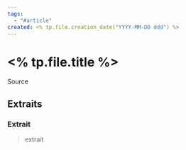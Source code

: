 ```yaml
---
tags:
  - "#article"
created: <% tp.file.creation_date("YYYY-MM-DD ddd") %>
---
```


# <% tp.file.title %>

Source

## Extraits

### Extrait
> extrait
